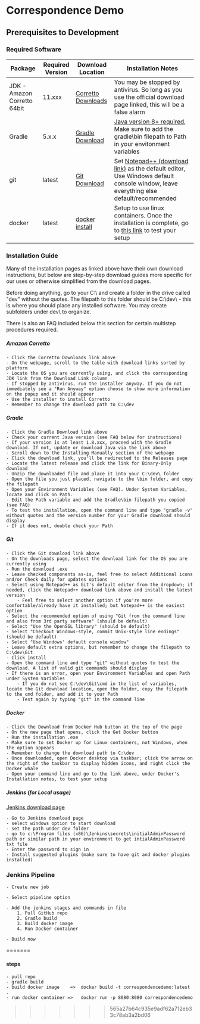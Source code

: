 # Correspondence Demo

## Prerequisites to Development

### Required Software

Package | Required Version | Download Location | Installation Notes
-------- | ----------------- | ----------------- | ----------------------
JDK - Amazon Corretto 64bit | 11.xxx | [Corretto Downloads](https://docs.aws.amazon.com/corretto/latest/corretto-11-ug/downloads-list.html) | You may be stopped by antivirus. So long as you use the official download page linked, this will be a false alarm
Gradle | 5.x.x | [Gradle Download](https://gradle.org/install/) | [Java version 8+ required](https://www.oracle.com/java/technologies/javase-downloads.html), Make sure to add the gradle\bin filepath to Path in your envitonment variables
git | latest | [Git Download](https://git-scm.com/downloads) | Set [Notepad++ (download link)](https://notepad-plus-plus.org/downloads/) as the default editor, Use Windows default console window, leave everything else default/recommended
docker | latest | [docker install](https://docs.docker.com/docker-for-windows/install/) | Setup to use linux containers. Once the installation is complete, go to [this link](https://docs.docker.com/docker-for-windows/) to test your setup

### Installation Guide
Many of the installation pages as linked above have their own download instructions, but below are step-by-step download guides more specific for our uses or otherwise simplified from the download pages.

Before doing anything, go to your C:\ and create a folder in the drive called "dev" without the quotes. 
The filepath to this folder should be C:\dev\ - this is where you should place any installed software.
You may create subfolders under dev\ to organize.

There is also an FAQ included below this section for certain multistep procedures required.
##### Amazon Corretto
    - Click the Corretto Downloads link above
    - On the webpage, scroll to the table with download links sorted by platform
    - Locate the OS you are currently using, and click the corresponding JDK link from the Download Link column
    - If stopped by antivirus, run the installer anyway. If you do not immediately see a "Run Anyway" option choose to show more information on the popup and it should appear
    - Use the installer to install Corretto
    - Remember to change the download path to C:\dev
##### Gradle
    - Click the Gradle Download link above
    - Check your current Java version (see FAQ below for instructions)
    - If your version is at least 1.8.xxx, proceed with the Gradle download. If not, update or download Java via the link above
    - Scroll down to the Installing Manually section of the webpage
    - Click the download link, you'll be redirected to the Releases page
    - Locate the latest release and click the link for Binary-Only download
    - Unzip the downloaded file and place it into your C:\dev\ folder
    - Open the file you just placed, navigate to the \bin folder, and copy the filepath
    - Open your Environment Variables (see FAQ). Under System Variables, locate and click on Path.
    - Edit the Path variable and add the Gradle\bin filepath you copied (see FAQ)
    - To test the installation, open the command line and type "gradle -v" without quotes and the version number for your Gradle download should display
    - If it does not, double check your Path
##### Git
    - Click the Git download link above
    - On the downloads page, select the download link for the OS you are currently using
    - Run the download .exe
    - Leave checked components as-is, feel free to select Additional icons and/or Check daily for updates options
    - Select using Notepad++ as Git's default editor from the dropdown; if needed, click the Notepad++ download link above and install the latest version
        - Feel free to select another option if you're more comfortable/already have it installed; but Notepad++ is the easiest option
    - Select the recommended option of using "Git from the command line and also from 3rd party software" (should be default)
    - Select "Use the OpenSSL library" (should be default)
    - Select "Checkout Windows-style, commit Unix-style line endings" (should be default)
    - Select "Use Windows' default console window"
    - Leave default extra options, but remember to change the filepath to C:\dev\Git
    - Click install
    - Open the command line and type "git" without quotes to test the download. A list of valid git commands should display
    - If there is an error, open your Environment Variables and open Path under System Variables
        - If you do not see C:\dev\Git\cmd in the list of variables, locate the Git download location, open the folder, copy the filepath to the cmd folder, and add it to your Path
        - Test again by typing "git" in the command line
##### Docker
    - Click the Download from Docker Hub button at the top of the page
    - On the new page that opens, click the Get Docker button
    - Run the installation .exe
    - Make sure to set Docker up for Linux containers, not Windows, when the option appears
    - Remember to change the download path to C:\dev
    - Once downloaded, open Docker desktop via taskbar; click the arrow on the right of the taskbar to display hidden icons, and right click the Docker whale
    - Open your command line and go to the link above, under Docker's Installation notes, to test your setup

##### Jenkins (for Local usage)
[Jenkins download page](https://www.jenkins.io/download/)

    - Go to Jenkins download page
    - select windows option to start download
    - set the path under dev folder
    - go to c:\Program files (x86)\Jenkins\secrets\initialAdminPassword path or similar path in your environment to get intialAdminPassword txt file
    - Enter the password to sign in
    - Install suggested plugins (make sure to have git and docker plugins installed)
    
### Jenkins Pipeline

    - Create new job
    
    - Select pipeline option
    
    - Add the jenkins stages and commands in file
        1. Pull GitHub repo
        2. Gradle build
        3. Build docker image
        4. Run Docker container
        
    - Build now
     
     
    
=======
#### steps
	- pull repo
	- gradle build
	- build docker image	=>	docker build -t correspondencedemo:latest .
	- run docker container =>	docker run -p 8080:8080 correspondencedemo
>>>>>>> 565a27b64c935e9adf62a712eb33c78ab3a2bd06
